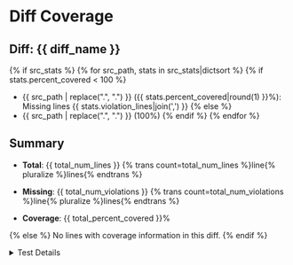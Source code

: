 # Diff Coverage
## Diff: {{ diff_name }}

{% if src_stats %}
{% for src_path, stats in src_stats|dictsort %}
{% if stats.percent_covered < 100 %}
- {{ src_path | replace(".", "&#46;") }} ({{ stats.percent_covered|round(1) }}%): Missing lines {{ stats.violation_lines|join(',') }}
{% else %}
- {{ src_path | replace(".", "&#46;") }} (100%)
{% endif %}
{% endfor %}

## Summary

- **Total**: {{ total_num_lines }} {% trans count=total_num_lines %}line{% pluralize %}lines{% endtrans %}

- **Missing**: {{ total_num_violations }} {% trans count=total_num_violations %}line{% pluralize %}lines{% endtrans %}

- **Coverage**: {{ total_percent_covered }}%

{% else %}
No lines with coverage information in this diff.
{% endif %}

<details>
<summary>Test Details</summary>
{% include 'snippet_content.md' %}
</details>
